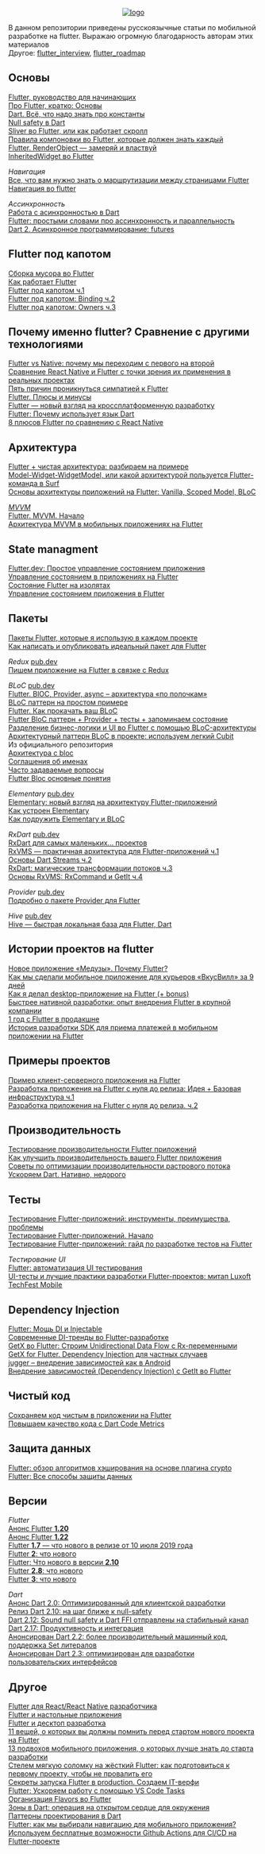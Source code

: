 <p align="center">
  <a href="https://raw.githubusercontent.com/p-zahar/flutter_articles">
    <img alt="logo" src="https://raw.githubusercontent.com/p-zahar/flutter_articles/main/logo.png">
  </a>
</p>

В данном репозитории приведены русскоязычные статьи по мобильной разработке на flutter. Выражаю огромную благодарность авторам этих материалов  
Другое: [flutter_interview](https://github.com/p0dyakov/flutter_interview), [flutter_roadmap](https://github.com/p0dyakov/flutter_roadmap)

## Основы
[Flutter, руководство для начинающих](https://habr.com/ru/company/oleg-bunin/blog/460743/)  
[Про Flutter, кратко: Основы](https://habr.com/ru/post/430918/)  
[Dart. Всё, что надо знать про константы](https://habr.com/ru/post/501804/)  
[Null safety в Dart](https://habr.com/ru/post/513466/)  
[Sliver во Flutter, или как работает скролл](https://habr.com/ru/company/surfstudio/blog/657215/)  
[Правила компоновки во Flutter, которые должен знать каждый](https://habr.com/ru/post/500210/)  
[Flutter. RenderObject — замеряй и властвуй](https://habr.com/ru/company/surfstudio/blog/513070/)  
[InheritedWidget во Flutter](https://habr.com/ru/company/otus/blog/521032/)  

*Навигация*  
[Все, что вам нужно знать о маршрутизации между страницами Flutter](https://habr.com/ru/company/otus/blog/539190/)  
[Навигация во flutter](https://habr.com/ru/post/512072/)  

*Ассинхронность*  
[Работа с асинхронностью в Dart](https://habr.com/ru/company/surfstudio/blog/539362/)  
[Flutter: простыми словами про ассинхронность и параллельность](https://habr.com/ru/post/654047/)  
[Dart 2. Асинхронное программирование: futures](https://habr.com/ru/post/442282/)  

## Flutter под капотом
[Сборка мусора во Flutter](https://habr.com/ru/company/rshb/blog/668600/)  
[Как работает Flutter](https://habr.com/ru/post/476018/)  
[Flutter под капотом ч.1](https://habr.com/ru/company/surfstudio/blog/501862/)  
[Flutter под капотом: Binding ч.2](https://habr.com/ru/company/surfstudio/blog/512326/)  
[Flutter под капотом: Owners ч.3](https://habr.com/ru/company/surfstudio/blog/533210/)  

## Почему именно flutter? Сравнение с другими технологиями
[Flutter vs Native: почему мы переходим с первого на второй](https://habr.com/ru/company/ozontech/blog/648671/)  
[Сравнение React Native и Flutter с точки зрения их применения в реальных проектах](https://habr.com/ru/company/ruvds/blog/478322/)  
[Пять причин проникнуться симпатией к Flutter](https://habr.com/ru/company/ruvds/blog/349622/)  
[Flutter. Плюсы и минусы](https://habr.com/ru/company/simbirsoft/blog/441766/)  
[Flutter — новый взгляд на кроссплатформенную разработку](https://habr.com/ru/company/google/blog/426701/)  
[Flutter: Почему использует язык Dart](https://habr.com/ru/post/662135/)  
[8 плюсов Flutter по сравнению с React Native](https://habr.com/ru/post/491832/)

## Архитектура
[Flutter + чистая архитектура: разбираем на примере](https://habr.com/ru/post/522640/)  
[Model-Widget-WidgetModel, или какой архитектурой пользуется Flutter-команда в Surf](https://habr.com/ru/company/surfstudio/blog/510308/)  
[Основы архитектуры приложений на Flutter: Vanilla, Scoped Model, BLoC](https://habr.com/ru/post/438574/)  

[*MVVM*](https://ru.wikipedia.org/wiki/Model-View-ViewModel)  
[Flutter. MVVM. Начало](https://habr.com/ru/company/digdes/blog/660411/)  
[Архитектура MVVM в мобильных приложениях на Flutter](https://habr.com/ru/post/427327/)  

## State managment
[Flutter.dev: Простое управление состоянием приложения](https://habr.com/ru/company/otus/blog/518156/)  
[Управление состоянием в приложениях на Flutter](https://habr.com/ru/post/424765/)  
[Состояние Flutter на изолятах](https://habr.com/ru/post/532862/)  
[Управление состоянием приложения в Flutter](https://habr.com/ru/post/435780/)  

## Пакеты
[Пакеты Flutter, которые я использую в каждом проекте](https://habr.com/ru/company/otus/blog/600013/)  
[Как написать и опубликовать идеальный пакет для Flutter](https://habr.com/ru/post/548594/)  

*Redux* [pub.dev](https://pub.dev/packages/redux)  
[Пишем приложение на Flutter в связке с Redux](https://habr.com/ru/post/481624/)  

*BLoC* [pub.dev](https://pub.dev/packages/bloc)  
[Flutter. BlOC, Provider, async – архитектура «по полочкам»](https://habr.com/ru/post/489512/)  
[BLoC паттерн на простом примере](https://habr.com/ru/post/475404/)  
[Flutter. Как прокачать ваш BLoC](https://habr.com/ru/post/516764/)  
[Flutter BloC паттерн + Provider + тесты + запоминаем состояние](https://habr.com/ru/post/485002/)  
[Разделение бизнес-логики и UI во Flutter с помощью BLoC-архитектуры](https://inostudio.com/blog/articles-develop/razdelenie-biznes-logiki-i-ui-vo-flutter-s-pomoshchyu-bloc-arkhitektury/)  
[Архитектурный паттерн BLoC в проекте: используем легкий Cubit](https://vc.ru/dev/293853-arhitekturnyy-pattern-bloc-v-proekte-ispolzuem-legkiy-cubit)    
Из официального репозитория  
[Архитектура c bloc](https://github.com/felangel/bloc/blob/master/docs/ru/architecture.md)  
[Соглашения об именах](https://github.com/felangel/bloc/blob/master/docs/ru/blocnamingconventions.md)  
[Часто задаваемые вопросы](https://github.com/felangel/bloc/blob/master/docs/ru/faqs.md)  
[Flutter Bloc основные понятия](https://github.com/felangel/bloc/blob/master/docs/ru/flutterbloccoreconcepts.md)  

*Elementary* [pub.dev](https://pub.dev/packages/elementary)  
[Elementary: новый взгляд на архитектуру Flutter-приложений](https://habr.com/ru/company/surfstudio/blog/595619/)  
[Как устроен Elementary](https://habr.com/ru/company/surfstudio/blog/597167/)  
[Как подружить Elementary и BLoC](https://habr.com/ru/company/surfstudio/blog/667272/)  

*RxDart* [pub.dev](https://pub.dev/packages/rxdart)  
[RxDart для самых маленьких… проектов](https://habr.com/ru/post/474968/)  
[RxVMS — практичная архитектура для Flutter-приложений ч.1](https://habr.com/ru/post/448776/)  
[Основы Dart Streams ч.2](https://habr.com/ru/post/450950/)  
[RxDart: магические трансформации потоков ч.3](https://habr.com/ru/post/451292/)  
[Основы RxVMS: RxCommand и GetIt ч.4](https://habr.com/ru/post/449872/)  

*Provider* [pub.dev](https://pub.dev/packages/provider)  
[Подробно о пакете Provider для Flutter](https://habr.com/ru/company/piter/blog/503074/)

*Hive* [pub.dev](https://pub.dev/packages/hive)  
[Hive — быстрая локальная база для Flutter, Dart](https://habr.com/ru/post/498070/)  

## Истории проектов на flutter 
[Новое приложение «Медузы». Почему Flutter?](https://habr.com/ru/company/meduza/blog/501786/)  
[Как мы сделали мобильное приложение для курьеров «ВкусВилл» за 9 дней](https://habr.com/ru/company/automacon/blog/551436/)  
[Как я делал desktop-приложение на Flutter (+ bonus)](https://habr.com/ru/post/470251/)  
[Быстрее нативной разработки: опыт внедрения Flutter в крупной компании](https://habr.com/ru/company/rshb/blog/533848/)  
[1 год с Flutter в продакшне](https://habr.com/ru/post/542382/)  
[История разработки SDK для приема платежей в мобильном приложении на Flutter](https://habr.com/ru/company/tinkoff/blog/544080/)  

## Примеры проектов
[Пример клиент-серверного приложения на Flutter](https://habr.com/ru/post/435688/)  
[Разработка приложения на Flutter с нуля до релиза: Идея + Базовая инфраструктура ч.1](https://habr.com/ru/post/594963/)  
[Разработка приложения на Flutter с нуля до релиза. ч.2](https://habr.com/ru/post/597605/)  

## Производительность 
[Тестирование производительности Flutter приложений](https://habr.com/ru/post/451840/)  
[Как улучшить производительность вашего Flutter приложения](https://habr.com/ru/post/502882/)  
[Советы по оптимизации производительности растрового потока](https://habr.com/ru/company/otus/blog/581742/)  
[Ускоряем Dart. Нативно, недорого](https://habr.com/ru/post/547946/)

## Тесты
[Тестирование Flutter-приложений: инструменты, преимущества, проблемы](https://habr.com/ru/company/surfstudio/blog/517574/)  
[Тестирование Flutter-приложений. Начало](https://habr.com/ru/company/surfstudio/blog/468631/)  
[Тестирование Flutter-приложений: гайд по разработке тестов на Flutter](https://habr.com/ru/company/friflex/blog/666578/)  

*Тестирование UI*  
[Flutter: автоматизация UI тестирования](https://habr.com/ru/company/talenttech/blog/591915/)  
[UI-тесты и лучшие практики разработки Flutter-проектов: митап Luxoft TechFest Mobile](https://habr.com/ru/company/jugru/blog/595505/)  

## Dependency Injection
[Flutter: Мощь DI и Injectable](https://habr.com/ru/post/654119/)  
[Современные DI-тренды во Flutter-разработке](https://habr.com/ru/company/sezinnopolis/blog/588068/)  
[GetX во Flutter: Строим Unidirectional Data Flow с Rx-переменными](https://habr.com/ru/post/665676/)   
[GetX for Flutter. Dependency Injection для частных случаев](https://habr.com/ru/post/568488/)   
[jugger – внедрение зависимостей как в Android](https://habr.com/ru/post/664926/)   
[Внедрение зависимостей (Dependency Injection) с GetIt во Flutter](https://habr.com/ru/company/rshb/blog/564158/)   

## Чистый код
[Сохраняем код чистым в приложении на Flutter](https://habr.com/ru/company/otus/blog/661609/)  
[Повышаем качество кода с Dart Code Metrics](https://habr.com/ru/company/wrike/blog/552012/)  

## Защита данных
[Flutter: обзор алгоритмов хэширования на основе плагина crypto](https://habr.com/ru/post/661409/)  
[Flutter: Все способы защиты данных](https://habr.com/ru/post/659999/)

## Версии
*Flutter*  
[Анонс Flutter **1.20**](https://habr.com/ru/company/surfstudio/blog/515042/)  
[Анонс Flutter **1.22**](https://habr.com/ru/company/surfstudio/blog/522244/)  
[Flutter **1.7** — что нового в релизе от 10 июля 2019 года](https://habr.com/ru/post/460513/)  
[Flutter **2**: что нового](https://habr.com/ru/company/surfstudio/blog/546224/)  
[Flutter: Что нового в версии **2.10**](https://habr.com/ru/post/661621/)  
[Flutter **2.8**: что нового](https://habr.com/ru/company/surfstudio/blog/596405/)  
[Flutter **3**: что нового](https://habr.com/ru/company/surfstudio/blog/666448/)  

*Dart*  
[Анонс Dart 2.0: Оптимизированный для клиентской разработки](https://habr.com/ru/company/wrike/blog/349790/)  
[Релиз Dart 2.10: на шаг ближе к null-safety](https://habr.com/ru/company/wrike/blog/522794/)  
[Dart 2.12: Sound null safety и Dart FFI отправлены на стабильный канал](https://habr.com/ru/company/surfstudio/blog/548460/)  
[Dart 2.17: Продуктивность и интеграция](https://habr.com/ru/company/surfstudio/blog/667990/)  
[Анонсирован Dart 2.2: более производительный машинный код, поддержка Set литералов](https://habr.com/ru/post/442014/)  
[Анонсирован Dart 2.3: оптимизирован для разработки пользовательских интерфейсов](https://habr.com/ru/post/451318/)  

## Другое
[Flutter для React/React Native разработчика](https://habr.com/ru/post/526362/)  
[Flutter и настольные приложения](https://habr.com/ru/company/ruvds/blog/508128/)  
[Flutter и десктоп разработка](https://habr.com/ru/post/505546/)  
[11 вещей, о которых вы должны помнить перед стартом нового проекта на Flutter](https://habr.com/ru/post/667424/)  
[13 подвохов мобильного приложения, о которых лучше знать до старта разработки](https://habr.com/ru/post/549642/)    
[Стелем мягкую соломку на жёсткий Flutter: как подготовиться к первому проекту, чтобы не провалить его ](https://habr.com/ru/company/surfstudio/blog/661441/)  
[Секреты запуска Flutter в production. Создаем IT-верфи](https://habr.com/ru/company/atisu/blog/597709/)  
[Flutter: Ускоряем работу с помощью VS Code Tasks](https://habr.com/ru/post/654293/)   
[Организация Flavors во Flutter](https://habr.com/ru/company/surfstudio/blog/503864/)    
[Зоны в Dart: операция на открытом сердце для окружения](https://habr.com/ru/company/wrike/blog/510270/)  
[Паттерны проектирования в Dart](https://habr.com/ru/company/otus/blog/678714/)  
[Flutter: как мы выбирали навигацию для мобильного приложения?](https://habr.com/ru/company/rshb/blog/584348/)  
[Используем бесплатные возможности Github Actions для CI/CD на Flutter-проекте](https://habr.com/ru/company/surfstudio/blog/520506/)    
